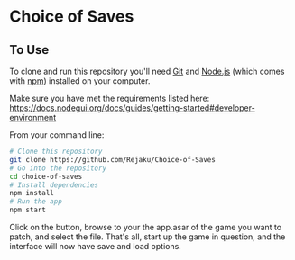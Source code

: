 # Choice of Saves

## To Use

To clone and run this repository you'll need [Git](https://git-scm.com) and [Node.js](https://nodejs.org/en/download/) (which comes with [npm](http://npmjs.com)) installed on your computer.

Make sure you have met the requirements listed here: https://docs.nodegui.org/docs/guides/getting-started#developer-environment

From your command line:

```bash
# Clone this repository
git clone https://github.com/Rejaku/Choice-of-Saves
# Go into the repository
cd choice-of-saves
# Install dependencies
npm install
# Run the app
npm start
```

Click on the button, browse to your the app.asar of the game you want to patch, and select the file. That's all, start up the game in question, and the interface will now have save and load options.
